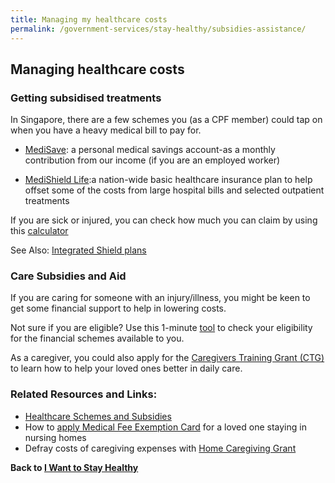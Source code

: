 ```yaml
---
title: Managing my healthcare costs
permalink: /government-services/stay-healthy/subsidies-assistance/
---
```



## Managing healthcare costs

### Getting subsidised treatments

In Singapore, there are a few schemes you (as a CPF member) could tap on when you have a heavy medical bill to pay for.

- <a href="https://www.cpf.gov.sg/Members/Schemes/schemes/healthcare/medisave" target="_blank">MediSave</a>: a personal medical savings account-as a monthly contribution from our income (if you are an employed worker)

- <a href="https://www.moh.gov.sg/cost-financing/healthcare-schemes-subsidies/medishield-life" target="_blank">MediShield Life</a>:a nation-wide basic healthcare insurance plan to help offset some of the costs from large hospital bills and selected outpatient treatments

If you are sick or injured, you can check how much you can claim by using this <a href="https://www.cpf.gov.sg/eSvc/Web/Schemes/MedisaveCalculator/Step1" target="_blank">calculator</a>

See Also: <a href="https://www.healthhub.sg/a-z/costs-and-financing/31/integrated-shield-plans-ips" target="_blank">Integrated Shield plans</a>

### Care Subsidies and Aid

If you are caring for someone with an injury/illness, you might be keen to get some financial support to help in lowering costs.

Not sure if you are eligible? Use this 1-minute <a href="https://www.aic.sg/financial-assistance/self-assessment-tool" target="_blank">tool</a> to check your eligibility for the financial schemes available to you.

As a caregiver, you could also apply for the <a href="https://www.aic.sg/financial-assistance/caregivers-training-grant" target="_blank">Caregivers Training Grant (CTG)</a> to learn how to help your loved ones better in daily care.


### Related Resources and Links:

- <a href="https://www.moh.gov.sg/cost-financing/healthcare-schemes-subsidies" target="_blank">Healthcare Schemes and Subsidies</a>
- How to <a href="https://www.aic.sg/financial-assistance/medical-fee-exemption-card" target="_blank">apply Medical Fee Exemption Card</a> for a loved one staying in nursing homes
- Defray costs of caregiving expenses with <a href="https://www.aic.sg/financial-assistance/home-caregiving-grant" target="_blank">Home Caregiving Grant</a>


**Back to [I Want to Stay Healthy](/government-services/stay-healthy/)**
